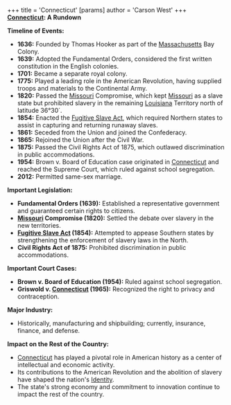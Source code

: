 +++
 title = 'Connecticut'
[params]
	author = 'Carson West'
+++
**[Connecticut](./../connecticut/): A Rundown**

**Timeline of Events:**

* **1636:** Founded by Thomas Hooker as part of the [Massachusetts](./../massachusetts/) Bay Colony.
* **1639:** Adopted the Fundamental Orders, considered the first written constitution in the English colonies.
* **1701:** Became a separate royal colony.
* **1775:** Played a leading role in the American Revolution, having supplied troops and materials to the Continental Army.
* **1820:** Passed the [Missouri](./../missouri/) Compromise, which kept [Missouri](./../missouri/) as a slave state but prohibited slavery in the remaining [Louisiana](./../louisiana/) Territory north of latitude 36°30´.
* **1854:** Enacted the [Fugitive Slave Act](./../fugitive-slave-act/), which required Northern states to assist in capturing and returning runaway slaves.
* **1861:** Seceded from the Union and joined the Confederacy.
* **1865:** Rejoined the Union after the Civil War.
* **1875:** Passed the Civil Rights Act of 1875, which outlawed discrimination in public accommodations.
* **1954:** Brown v. Board of Education case originated in [Connecticut](./../connecticut/) and reached the Supreme Court, which ruled against school segregation.
* **2012:** Permitted same-sex marriage.

**Important Legislation:**

* **Fundamental Orders (1639):** Established a representative government and guaranteed certain rights to citizens.
* **[Missouri](./../missouri/) Compromise (1820):** Settled the debate over slavery in the new territories.
* **[Fugitive Slave Act](./../fugitive-slave-act/) (1854):** Attempted to appease Southern states by strengthening the enforcement of slavery laws in the North.
* **Civil Rights Act of 1875:** Prohibited discrimination in public accommodations.

**Important Court Cases:**

* **Brown v. Board of Education (1954):** Ruled against school segregation.
* **Griswold v. [Connecticut](./../connecticut/) (1965):** Recognized the right to privacy and contraception.

**Major Industry:**

* Historically, manufacturing and shipbuilding; currently, insurance, finance, and defense.

**Impact on the Rest of the Country:**

* [Connecticut](./../connecticut/) has played a pivotal role in American history as a center of intellectual and economic activity.
* Its contributions to the American Revolution and the abolition of slavery have shaped the nation's [Identity](./../identity/).
* The state's strong economy and commitment to innovation continue to impact the rest of the country.